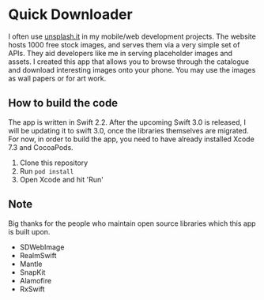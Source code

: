 Quick Downloader
===============
I often use [unsplash.it](https://unsplash.it) in my mobile/web development projects. The website hosts 1000 free stock images, and serves them via a very simple set of APIs. They aid developers like me in serving placeholder images and assets. I created this app that allows you to browse through the catalogue and download interesting images onto your phone. You may use the images as wall papers or for art work.

How to build the code
----------------------------
The app is written in Swift 2.2. After the upcoming Swift 3.0 is released, I will be updating it to swift 3.0, once the libraries themselves are migrated. For now, in order to build the app, you need to have already installed Xcode 7.3 and CocoaPods.

1. Clone this repository
2. Run `pod install`
3. Open Xcode and hit 'Run'


Note
-------
Big thanks for the people who maintain open source libraries which this app is built upon.

 * SDWebImage
 * RealmSwift
 * Mantle
 * SnapKit
 * Alamofire
 * RxSwift
